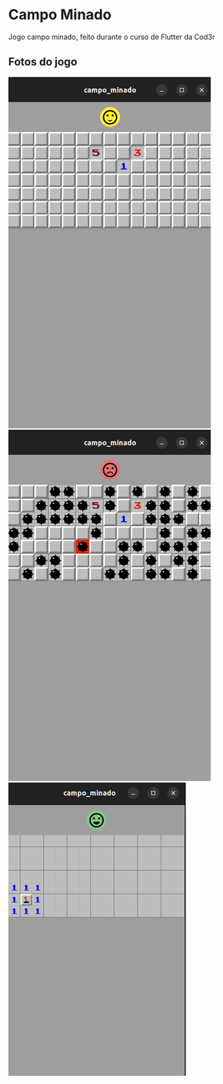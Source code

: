 # Campo Minado

Jogo campo minado, feito durante o curso de Flutter da Cod3r

## Fotos do jogo

![capa-campo-minado1](https://github.com/WagnerTerry/campo_minado/blob/main/assets/coverPhoto/tela1.png)
![capa-campo-minado2](https://github.com/WagnerTerry/campo_minado/blob/main/assets/coverPhoto/tela2.png)
![capa-campo-minado3](https://github.com/WagnerTerry/campo_minado/blob/main/assets/coverPhoto/tela3.png)
